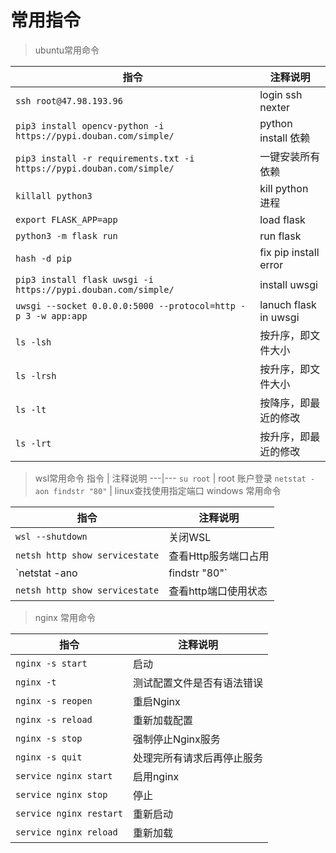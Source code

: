 # 常用指令

> ubuntu常用命令

指令 | 注释说明
---|---
`ssh root@47.98.193.96` | login ssh nexter
`pip3 install opencv-python -i https://pypi.douban.com/simple/` | python install 依赖
`pip3 install -r requirements.txt -i https://pypi.douban.com/simple/`| 一键安装所有依赖
`killall python3`| kill python 进程
`export FLASK_APP=app`|  load flask
`python3 -m flask run` | run flask
`hash -d pip`| fix pip install error
`pip3 install flask uwsgi -i https://pypi.douban.com/simple/` | install uwsgi
`uwsgi --socket 0.0.0.0:5000 --protocol=http -p 3 -w app:app` | lanuch flask in uwsgi
`ls -lsh`| 按升序，即文件大小
`ls -lrsh`| 按升序，即文件大小
`ls -lt`| 按降序，即最近的修改
`ls -lrt`| 按升序，即最近的修改
 > wsl常用命令
 指令 | 注释说明
---|---
`su root` | root 账户登录
`netstat -aon findstr "80"` | linux查找使用指定端口
> windows 常用命令

 指令 | 注释说明
---|---
`wsl --shutdown` | 关闭WSL  
`netsh http show servicestate`| 查看Http服务端口占用
`netstat -ano|findstr "80"` | cmd 查看置顶端口
`netsh http show servicestate` | 查看http端口使用状态
> nginx 常用命令

指令 | 注释说明
---|---
`nginx -s start` | 启动
`nginx -t` | 测试配置文件是否有语法错误
`nginx -s reopen` | 重启Nginx
`nginx -s reload` | 重新加载配置
`nginx -s stop`   |强制停止Nginx服务
`nginx -s quit` |处理完所有请求后再停止服务
`service nginx start` | 启用nginx
`service nginx stop` | 停止
`service nginx restart` | 重新启动
`service nginx reload` | 重新加载
